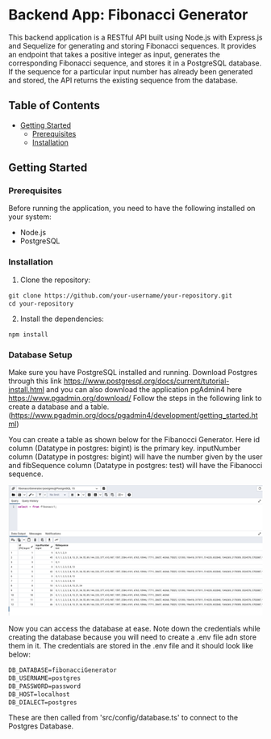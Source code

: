 # Backend App: Fibonacci Generator

This backend application is a RESTful API built using Node.js with Express.js and Sequelize for generating and storing Fibonacci sequences. It provides an endpoint that takes a positive integer as input, generates the corresponding Fibonacci sequence, and stores it in a PostgreSQL database. If the sequence for a particular input number has already been generated and stored, the API returns the existing sequence from the database.

## Table of Contents

- [Getting Started](#getting-started)
  - [Prerequisites](#prerequisites)
  - [Installation](#installation)


## Getting Started

### Prerequisites

Before running the application, you need to have the following installed on your system:

- Node.js
- PostgreSQL

### Installation

1. Clone the repository:

```
git clone https://github.com/your-username/your-repository.git
cd your-repository
```

2. Install the dependencies:

```
npm install
```

### Database Setup

Make sure you have PostgreSQL installed and running.
Download Postgres through this link https://www.postgresql.org/docs/current/tutorial-install.html and you can also download the application pgAdmin4 here https://www.pgadmin.org/download/
Follow the steps in the following link to create a database and a table. (https://www.pgadmin.org/docs/pgadmin4/development/getting_started.html)

You can create a table as shown below for the Fibanocci Generator.
Here id column (Datatype in postgres: bigint) is the primary key. inputNumber column (Datatype in postgres: bigint) will have the number given by the user and fibSequence column (Datatype in postgres: test) will have the Fibanocci sequence.

![postgres-database](assets/postgres-database.png)

Now you can access the database at ease. Note down the credentials while creating the database because you will need to create a .env file adn store them in it.
The credentials are stored in the .env file and it should look like below:

```
DB_DATABASE=fibonacciGenerator
DB_USERNAME=postgres
DB_PASSWORD=password
DB_HOST=localhost
DB_DIALECT=postgres
```

These are then called from 'src/config/database.ts' to connect to the Postgres Database.

